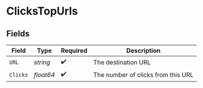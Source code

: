 # ClicksTopUrls


## Fields

| Field                              | Type                               | Required                           | Description                        |
| ---------------------------------- | ---------------------------------- | ---------------------------------- | ---------------------------------- |
| `URL`                              | *string*                           | :heavy_check_mark:                 | The destination URL                |
| `Clicks`                           | *float64*                          | :heavy_check_mark:                 | The number of clicks from this URL |
